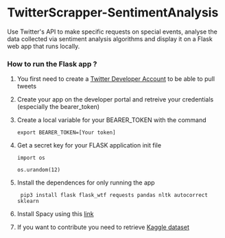 # TwitterScrapper-SentimentAnalysis
Use Twitter's API to make specific requests on special events, analyse the data collected via sentiment analysis algorithms and display it on a Flask web app that runs locally.

### How to run the Flask app ?

1. You first need to create a [Twitter Developer Account](https://developer.twitter.com/en) to be able to pull tweets
2. Create your app on the developer portal and retreive your credentials (especially the bearer_token)
3. Create a local variable for your BEARER_TOKEN with the command

    ` export BEARER_TOKEN=[Your token] `

4. Get a secret key for your FLASK application init file

    ` import os `
    
    ` os.urandom(12) `
    
5. Install the dependences for only running the app

    ` pip3 install flask flask_wtf requests pandas nltk autocorrect sklearn`
    
6. Install Spacy using this [link](https://spacy.io/usage)
 
7. If you want to contribute you need to retrieve [Kaggle dataset](https://www.kaggle.com/datasets/kazanova/sentiment140) 
